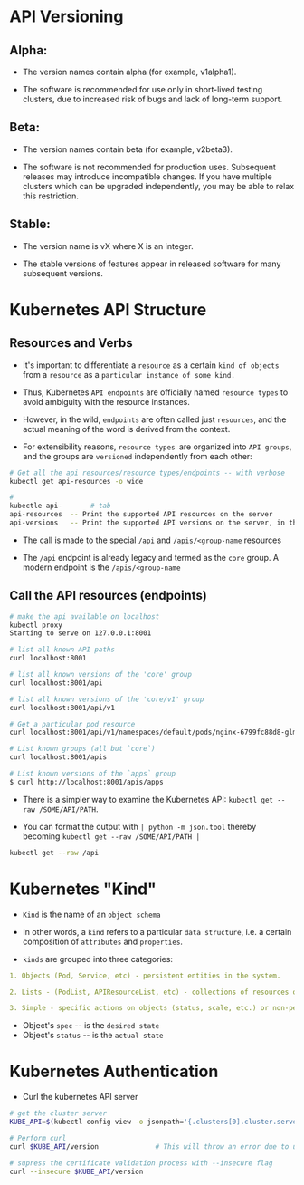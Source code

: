 # API Versioning

## Alpha:
- The version names contain alpha (for example, v1alpha1).

- The software is recommended for use only in short-lived testing clusters, due to increased risk of bugs and lack of long-term support.


## Beta:

- The version names contain beta (for example, v2beta3).

- The software is not recommended for production uses. Subsequent releases may introduce incompatible changes. If you have multiple clusters which can be upgraded independently, you may be able to relax this restriction.


## Stable:
- The version name is vX where X is an integer.

- The stable versions of features appear in released software for many subsequent versions.


# Kubernetes API Structure

## Resources and Verbs

-  It's important to differentiate a `resource` as a certain `kind of objects` from a `resource` as a `particular instance of some kind.`

-  Thus, Kubernetes `API endpoints` are officially named `resource types`  to avoid ambiguity with the resource instances. 

- However, in the wild, `endpoints` are often called just `resources`, and the actual meaning of the word is derived from the context.

- For extensibility reasons, `resource types `are organized into `API groups`, and the groups are `versioned` independently from each other:

```sh
# Get all the api resources/resource types/endpoints -- with verbose
kubectl get api-resources -o wide

# 
kubectle api-       # tab
api-resources  -- Print the supported API resources on the server
api-versions   -- Print the supported API versions on the server, in the form of "group/version"
```

- The call is made to the special `/api` and `/apis/<group-name` resources

- The `/api` endpoint is already legacy and termed as the `core` group. A modern endpoint is the `/apis/<group-name`

## Call the API resources (endpoints)

```sh
# make the api available on localhost
kubectl proxy
Starting to serve on 127.0.0.1:8001

# list all known API paths
curl localhost:8001

# list all known versions of the 'core' group
curl localhost:8001/api

# list all known versions of the 'core/v1' group
curl localhost:8001/api/v1

# Get a particular pod resource
curl localhost:8001/api/v1/namespaces/default/pods/nginx-6799fc88d8-glmnn

# List known groups (all but `core`)
curl localhost:8001/apis

# List known versions of the `apps` group 
$ curl http://localhost:8001/apis/apps

```

- There is a simpler way to examine the Kubernetes API: `kubectl get --raw /SOME/API/PATH`. 

- You can format the output with `| python -m json.tool` thereby becoming `kubectl get --raw /SOME/API/PATH | `

```sh
kubectl get --raw /api
```


# Kubernetes "Kind"

-  `Kind` is the name of an `object schema`

- In other words, a `kind` refers to a particular `data structure`, i.e. a certain composition of `attributes` and `properties`.

- `kinds` are grouped into three categories:

```yaml
1. Objects (Pod, Service, etc) - persistent entities in the system.

2. Lists - (PodList, APIResourceList, etc) - collections of resources of one or more kinds.

3. Simple - specific actions on objects (status, scale, etc.) or non-persistent auxiliary entities (ListOptions, Policy, etc).
```

- Object's `spec` -- is the `desired state`
- Object's `status` -- is the `actual state`


# Kubernetes Authentication

- Curl the kubernetes API server

```sh
# get the cluster server
KUBE_API=$(kubectl config view -o jsonpath='{.clusters[0].cluster.server}')

# Perform curl 
curl $KUBE_API/version              # This will throw an error due to unverified certificate

# supress the certificate validation process with --insecure flag
curl --insecure $KUBE_API/version

```

